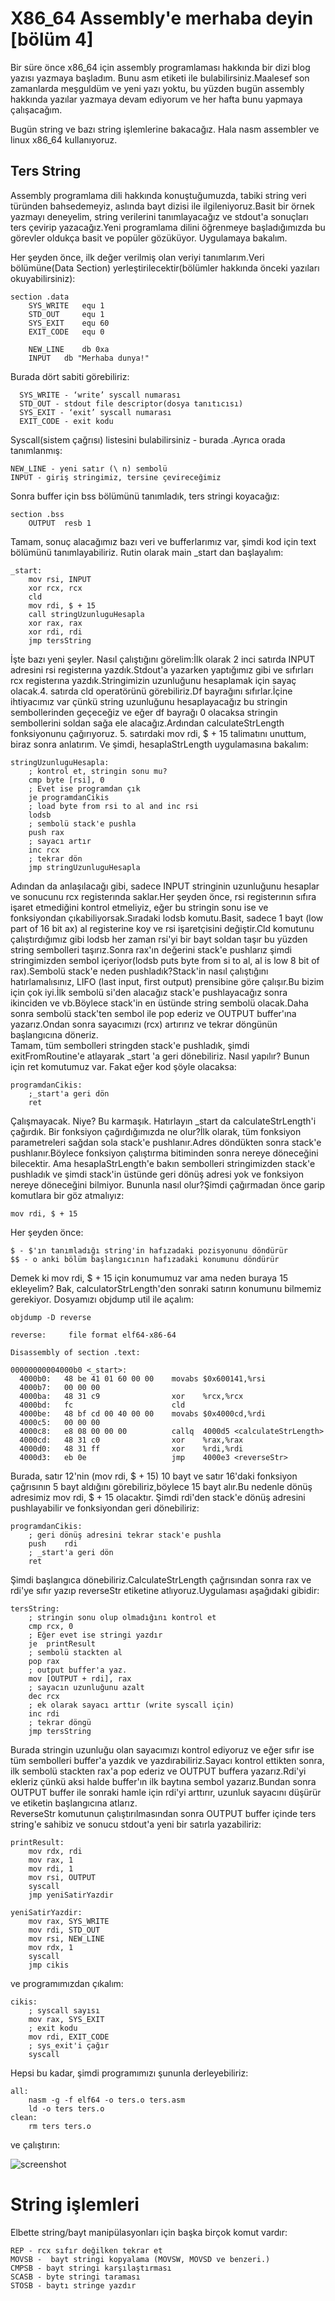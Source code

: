 # X86_64 Assembly'e merhaba deyin [bölüm 4]
Bir süre önce x86_64 için assembly programlaması hakkında bir dizi blog yazısı yazmaya başladım. Bunu asm etiketi ile bulabilirsiniz.Maalesef son zamanlarda meşguldüm ve yeni yazı yoktu, bu yüzden bugün assembly hakkında yazılar yazmaya devam ediyorum ve her hafta bunu yapmaya çalışacağım.

Bugün string ve bazı string işlemlerine bakacağız. Hala nasm assembler ve linux x86_64 kullanıyoruz.
## Ters String
Assembly programlama dili hakkında konuştuğumuzda, tabiki string veri türünden bahsedemeyiz, aslında bayt dizisi ile ilgileniyoruz.Basit bir örnek yazmayı deneyelim, string verilerini tanımlayacağız ve stdout'a sonuçları ters çevirip yazacağız.Yeni programlama dilini öğrenmeye başladığımızda bu görevler oldukça basit ve popüler gözüküyor. Uygulamaya bakalım.

Her şeyden önce, ilk değer verilmiş olan veriyi tanımlarım.Veri bölümüne(Data Section) yerleştirilecektir(bölümler hakkında önceki yazıları okuyabilirsiniz):
```
section .data
    SYS_WRITE   equ 1
    STD_OUT     equ 1
    SYS_EXIT    equ 60
    EXIT_CODE   equ 0

    NEW_LINE    db 0xa
    INPUT   db "Merhaba dunya!"
```
Burada dört sabiti görebiliriz:
```
  SYS_WRITE - ‘write’ syscall numarası
  STD_OUT - stdout file descriptor(dosya tanıtıcısı)
  SYS_EXIT - ‘exit’ syscall numarası
  EXIT_CODE - exit kodu
```
Syscall(sistem çağrısı) listesini bulabilirsiniz - burada .Ayrıca orada tanımlanmış:
```
NEW_LINE - yeni satır (\ n) sembolü
INPUT - giriş stringimiz, tersine çevireceğimiz
```
Sonra buffer için bss bölümünü tanımladık, ters stringi koyacağız:
```
section .bss
    OUTPUT  resb 1
```
Tamam, sonuç alacağımız bazı veri ve bufferlarımız var, şimdi kod için text bölümünü tanımlayabiliriz. Rutin olarak main \_start dan başlayalım:
```
_start:
    mov rsi, INPUT
    xor rcx, rcx
    cld
    mov rdi, $ + 15
    call stringUzunluguHesapla
    xor rax, rax
    xor rdi, rdi
    jmp tersString
```
İşte bazı yeni şeyler. Nasıl çalıştığını görelim:İlk olarak 2 inci satırda INPUT adresini rsi registerına yazdık.Stdout'a yazarken yaptığımız gibi ve sıfırları rcx registerına yazdık.Stringimizin uzunluğunu hesaplamak için sayaç olacak.4. satırda cld operatörünü görebiliriz.Df bayrağını sıfırlar.İçine ihtiyacımız var çünkü string uzunluğunu hesaplayacağız bu stringin sembollerinden geçeceğiz ve eğer df bayrağı 0 olacaksa stringin sembollerini soldan sağa ele alacağız.Ardından calculateStrLength fonksiyonunu çağırıyoruz. 5. satırdaki mov rdi, $ + 15 talimatını unuttum, biraz sonra anlatırım. Ve şimdi, hesaplaStrLength uygulamasına bakalım:
```
stringUzunluguHesapla:
    ; kontrol et, stringin sonu mu?
    cmp byte [rsi], 0
    ; Evet ise programdan çık
    je programdanCikis
    ; load byte from rsi to al and inc rsi
    lodsb
    ; sembolü stack'e pushla
    push rax
    ; sayacı artır
    inc rcx
    ; tekrar dön
    jmp stringUzunluguHesapla
```
Adından da anlaşılacağı gibi, sadece INPUT stringinin uzunluğunu  hesaplar ve  sonucunu rcx registerında saklar.Her şeyden önce, rsi registerının sıfıra işaret etmediğini kontrol etmeliyiz, eğer bu stringin sonu ise ve fonksiyondan çıkabiliyorsak.Sıradaki lodsb komutu.Basit, sadece 1 bayt (low part of 16 bit ax)  al registerine koy ve rsi işaretçisini değiştir.Cld komutunu çalıştırdığımız gibi lodsb her zaman rsi'yi bir bayt soldan taşır bu yüzden string sembolleri taşırız.Sonra rax'ın değerini stack'e pushlarız şimdi stringimizden sembol içeriyor(lodsb puts byte from si to al, al is low 8 bit of rax).Sembolü stack'e neden pushladık?Stack'in nasıl çalıştığını hatırlamalısınız, LIFO (last input, first output) prensibine göre çalışır.Bu bizim için çok iyi.İlk sembolü si'den alacağız stack'e pushlayacağız sonra ikinciden ve vb.Böylece stack'in en üstünde string sembolü olacak.Daha sonra sembolü stack'ten sembol ile pop ederiz ve OUTPUT buffer'ına yazarız.Ondan sonra sayacımızı (rcx) artırırız ve tekrar döngünün başlangıcına döneriz.
<br>
Tamam, tüm sembolleri stringden stack'e pushladık, şimdi exitFromRoutine'e atlayarak \_start 'a geri dönebiliriz. Nasıl yapılır? Bunun için ret komutumuz var. Fakat eğer kod şöyle olacaksa:
```
programdanCikis:
    ;_start'a geri dön
    ret
```
Çalışmayacak. Niye? Bu karmaşık. Hatırlayın \_start da  calculateStrLength'i çağırdık. Bir fonksiyon çağırdığımızda ne olur?İlk olarak, tüm fonksiyon parametreleri sağdan sola stack'e pushlanır.Adres döndükten sonra stack'e pushlanır.Böylece fonksiyon çalıştırma bitiminden sonra nereye döneceğini bilecektir. Ama hesaplaStrLength'e bakın sembolleri stringimizden stack'e pushladık ve şimdi stack'in üstünde geri dönüş adresi yok ve fonksiyon nereye döneceğini bilmiyor. Bununla nasıl olur?Şimdi çağırmadan önce garip komutlara bir göz atmalıyız:
```
mov rdi, $ + 15
```
Her şeyden önce:
```
$ - $'ın tanımladığı string'in hafızadaki pozisyonunu döndürür
$$ - o anki bölüm başlangıcının hafızadaki konumunu döndürür
```
Demek ki mov rdi, $ + 15 için konumumuz var ama neden buraya 15 ekleyelim? Bak, calculatorStrLength'den sonraki satırın konumunu bilmemiz gerekiyor. Dosyamızı objdump util ile açalım:
```
objdump -D reverse

reverse:     file format elf64-x86-64

Disassembly of section .text:

00000000004000b0 <_start>:
  4000b0:	48 be 41 01 60 00 00 	movabs $0x600141,%rsi
  4000b7:	00 00 00
  4000ba:	48 31 c9             	xor    %rcx,%rcx
  4000bd:	fc                   	cld
  4000be:	48 bf cd 00 40 00 00 	movabs $0x4000cd,%rdi
  4000c5:	00 00 00
  4000c8:	e8 08 00 00 00       	callq  4000d5 <calculateStrLength>
  4000cd:	48 31 c0             	xor    %rax,%rax
  4000d0:	48 31 ff             	xor    %rdi,%rdi
  4000d3:	eb 0e                	jmp    4000e3 <reverseStr>
 ```
Burada, satır 12'nin (mov rdi, $ + 15) 10 bayt ve satır 16'daki fonksiyon çağrısının 5 bayt aldığını görebiliriz,böylece 15 bayt alır.Bu nedenle dönüş adresimiz mov rdi, $ + 15 olacaktır. Şimdi rdi'den stack'e dönüş adresini pushlayabilir ve fonksiyondan geri dönebiliriz:
```
programdanCikis:
    ; geri dönüş adresini tekrar stack'e pushla
    push    rdi
    ; _start'a geri dön
    ret
```
Şimdi başlangıca dönebiliriz.CalculateStrLength çağrısından sonra rax ve rdi'ye sıfır yazıp reverseStr etiketine atlıyoruz.Uygulaması aşağıdaki gibidir:
```
tersString:
    ; stringin sonu olup olmadığını kontrol et
    cmp rcx, 0
    ; Eğer evet ise stringi yazdır
    je  printResult
    ; sembolü stackten al
    pop rax
    ; output buffer'a yaz.
    mov [OUTPUT + rdi], rax
    ; sayacın uzunluğunu azalt
    dec rcx
    ; ek olarak sayacı arttır (write syscall için)
    inc rdi
    ; tekrar döngü
    jmp tersString
```
Burada stringin uzunluğu olan sayacımızı kontrol ediyoruz ve eğer sıfır ise tüm sembolleri buffer'a yazdık ve yazdırabiliriz.Sayacı kontrol ettikten sonra, ilk sembolü stackten rax'a pop ederiz ve OUTPUT buffera yazarız.Rdi'yi ekleriz çünkü aksi halde buffer'ın ilk baytına sembol yazarız.Bundan sonra OUTPUT buffer ile sonraki hamle için rdi'yi arttırır, uzunluk sayacını düşürür ve etiketin başlangıcına atlarız.
<br>
ReverseStr komutunun çalıştırılmasından sonra OUTPUT buffer içinde ters string'e sahibiz ve sonucu stdout'a yeni bir satırla yazabiliriz:
```
printResult:
    mov rdx, rdi
    mov rax, 1
    mov rdi, 1
    mov rsi, OUTPUT
    syscall
    jmp yeniSatirYazdir

yeniSatirYazdir:
    mov rax, SYS_WRITE
    mov rdi, STD_OUT
    mov rsi, NEW_LINE
    mov rdx, 1
    syscall
    jmp cikis
```
ve programımızdan çıkalım:
```
cikis:
    ; syscall sayısı
    mov rax, SYS_EXIT
    ; exit kodu
    mov rdi, EXIT_CODE
    ; sys_exit'i çağır
    syscall	
```
Hepsi bu kadar, şimdi programımızı şununla derleyebiliriz:
```
all:
	nasm -g -f elf64 -o ters.o ters.asm
	ld -o ters ters.o
clean:
	rm ters ters.o
```
ve çalıştırın:

![screenshot](https://github.com/furkanonder/asm/tree/master/bolumler/resimler/screenshot.png)

# String işlemleri
Elbette string/bayt manipülasyonları için başka birçok komut vardır:
```
REP - rcx sıfır değilken tekrar et
MOVSB -  bayt stringi kopyalama (MOVSW, MOVSD ve benzeri.)
CMPSB - bayt stringi karşılaştırması
SCASB - byte stringi taraması
STOSB - baytı stringe yazdır
```
